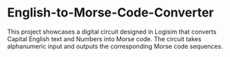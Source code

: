 # English-to-Morse-Code-Converter

This project showcases a digital circuit designed in Logisim that converts Capital English text and Numbers into Morse code. The circuit takes alphanumeric input and outputs the corresponding Morse code sequences.
